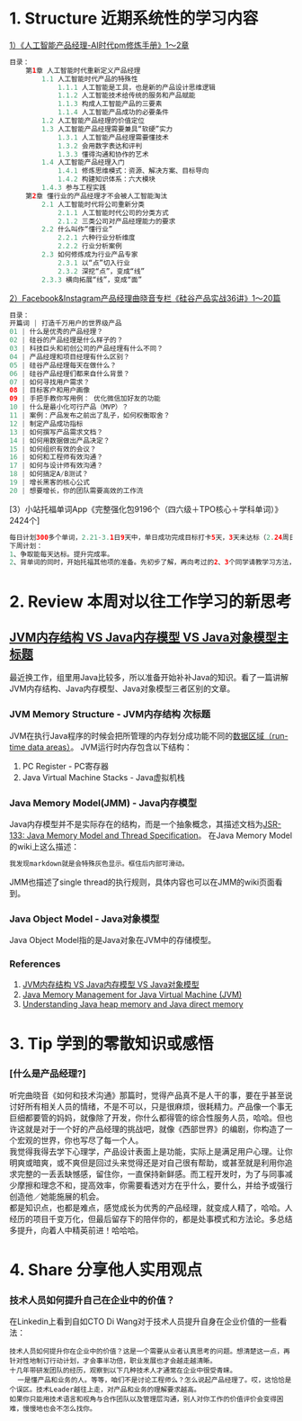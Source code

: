 # 1. Structure 近期系统性的学习内容
[1）《人工智能产品经理-AI时代pm修炼手册》1～2章](https://book.douban.com/subject/30245174/)
```Java
目录：
    第1章 人工智能时代重新定义产品经理 
        1.1 人工智能时代产品的特殊性
            1.1.1 人工智能是工具，也是新的产品设计思维逻辑 
            1.1.2 人工智能技术给传统的服务和产品赋能 
            1.1.3 构成人工智能产品的三要素
            1.1.4 人工智能产品成功的必要条件 
        1.2 人工智能产品经理的价值定位 
        1.3 人工智能产品经理需要兼具“软硬”实力 
            1.3.1 人工智能产品经理需要懂技术 
            1.3.2 会用数字表达和评判
            1.3.3 懂得沟通和协作的艺术 
        1.4 人工智能产品经理入门
            1.4.1 修炼思维模式：资源、解决方案、目标导向 
            1.4.2 构建知识体系：六大模块 
        1.4.3 参与工程实践 
    第2章 懂行业的产品经理才不会被人工智能淘汰 
        2.1 人工智能时代将公司重新分类 
            2.1.1 人工智能时代公司的分类方式 
            2.1.2 三类公司对产品经理能力的要求 
        2.2 什么叫作“懂行业” 
            2.2.1 六种行业分析维度 
            2.2.2 行业分析案例 
        2.3 如何修炼成为行业产品专家 
            2.3.1 以“点”切入行业 
            2.3.2 深挖“点”，变成“线” 
        2.3.3 横向拓展“线”，变成“面” 
```
[2）Facebook&Instagram产品经理曲晓音专栏《硅谷产品实战36讲》1～20篇](https://book.douban.com/subject/30245174/)
```Java
目录：
开篇词 | 打造千万用户的世界级产品
01 | 什么是优秀的产品经理？
02 | 硅谷的产品经理是什么样子的？
03 | 科技巨头和初创公司的产品经理有什么不同？
04 | 产品经理和项目经理有什么区别？
05 | 硅谷产品经理每天在做什么？
06 | 硅谷产品经理们都来自什么背景？
07 | 如何寻找用户需求？
08 | 目标客户和用户画像
09 | 手把手教你写用例： 优化微信加好友的功能
10 | 什么是最小化可行产品（MVP）？
11 | 案例：产品发布之前出了乱子，如何权衡取舍？
12 | 制定产品成功指标
13 | 如何撰写产品需求文档？
14 | 如何用数据做出产品决定？
15 | 如何组织有效的会议？
16 | 如何和工程师有效沟通？
17 | 如何与设计师有效沟通？
18 | 如何搞定A/B测试？
19 | 增长黑客的核心公式
20 | 想要增长，你的团队需要高效的工作流
```
[3）小站托福单词App《完整强化包9196个（四六级＋TPO核心＋学科单词）》2424个]
```Java
每日计划300多个单词，2.21-3.1日9天中，单日成功完成目标打卡5天，3天未达标（2.24周日255个、2.27周三260个、3.1周五100个），1天未背（2.25周一）。
下周计划：
1、争取能每天达标。提升完成率。
2、背单词的同时，开始托福其他项的准备。先初步了解，再向考过的2、3个同学请教学习方法，准备好学习材料，开始执行。
```
# 2. Review 本周对以往工作学习的新思考
## [JVM内存结构 VS Java内存模型 VS Java对象模型](https://www.hollischuang.com/archives/2509)[主标题](链接)
最近换工作，组里用Java比较多，所以准备开始补补Java的知识。看了一篇讲解JVM内存结构、Java内存模型、Java对象模型三者区别的文章。

### JVM Memory Structure - JVM内存结构   次标题
JVM在执行Java程序的时候会把所管理的内存划分成功能不同的[数据区域（run-time data areas）](https://docs.oracle.com/javase/specs/jvms/se8/html/jvms-2.html#jvms-2.5)。
JVM运行时内存包含以下结构：
  1. PC Register - PC寄存器
  2. Java Virtual Machine Stacks - Java虚拟机栈

### Java Memory Model(JMM) - Java内存模型
Java内存模型并不是实际存在的结构，而是一个抽象概念，其描述文档为[JSR-133: Java Memory Model and Thread Specification](www.cs.umd.edu/~pugh/java/memoryModel/jsr133.pdf)。
在Java Memory Model的wiki上这么描述：
```Markdown
我发现markdown就是会特殊灰色显示。框住后内部可滑动。

```
JMM也描述了single thread的执行规则，具体内容也可以在JMM的wiki页面看到。

### Java Object Model - Java对象模型
Java Object Model指的是Java对象在JVM中的存储模型。


### References
  1. [JVM内存结构 VS Java内存模型 VS Java对象模型](https://www.hollischuang.com/archives/2509)
  2. [Java Memory Management for Java Virtual Machine (JVM)](https://betsol.com/2017/06/java-memory-management-for-java-virtual-machine-jvm/)
  3. [Understanding Java heap memory and Java direct memory](http://fibrevillage.com/sysadmin/325-understanding-java-heap-memory-and-java-direct-memory)
    
# 3. Tip 学到的零散知识或感悟
### [什么是产品经理?]
   听完曲晓音《如何和技术沟通》那篇时，觉得产品真不是人干的事，要在乎甚至说讨好所有相关人员的情绪，不是不可以，只是很麻烦，很耗精力。产品像一个事无巨细都要管的妈妈，就像除了开发，你什么都得管的综合性服务人员，哈哈。但也许这就是对于一个好的产品经理的挑战吧，就像《西部世界》的编剧，你构造了一个宏观的世界，你也写尽了每一个人。</br>
   我觉得我得去学下心理学，产品设计表面上是功能，实际上是满足用户心理。让你明爽或暗爽，或不爽但是回过头来觉得还是对自己很有帮助，或甚至就是利用你追求完整的一丢丢缺憾感，留住你，一直保持新鲜感。而工程开发时，为了与同事减少摩擦和理念不和，提高效率，你需要看透对方在乎什么，要什么，并给予或强行创造他／她能施展的机会。 </br>
   都是知识点，也都是难点，感觉成长为优秀的产品经理，就变成人精了，哈哈。人经历的项目千变万化，但最后留存下的陪伴你的，都是处事模式和方法论。多总结多提升，向着人中精英前进！哈哈哈。 
  
# 4. Share 分享他人实用观点
### 技术人员如何提升自己在企业中的价值？
在Linkedin上看到自如CTO Di Wang对于技术人员提升自身在企业价值的一些看法：
```
技术人员如何提升你在企业中的价值？这是一个需要从业者认真思考的问题。想清楚这一点，再针对性地制订行动计划，才会事半功倍，职业发展也才会越走越清晰。
十几年带研发团队的经历，观察到以下几种技术人才通常在企业中很受青睐。
  一是懂产品和业务的人。等等，咱们不是讨论工程师么？怎么说起产品经理了。哎，这恰恰是个误区。技术Leader越往上走，对产品和业务的理解要求越高。
如果你只能用技术语言和视角与合作团队以及管理层沟通，别人对你工作的价值评价会变得困难，慢慢地也会不怎么找你。

```
